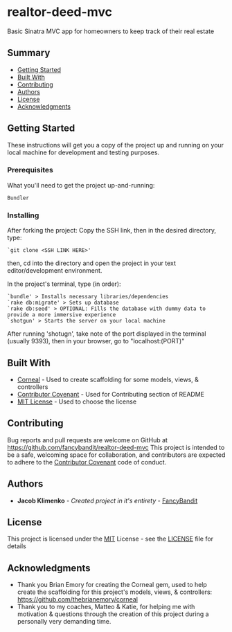 # realtor-deed-mvc
Basic Sinatra MVC app for homeowners to keep track of their real estate

## Summary

  - [Getting Started](#getting-started)
  - [Built With](#built-with)
  - [Contributing](#contributing)
  - [Authors](#authors)
  - [License](#license)
  - [Acknowledgments](#acknowledgments)

## Getting Started

These instructions will get you a copy of the project up and running on
your local machine for development and testing purposes.

### Prerequisites

What you'll need to get the project up-and-running:

    Bundler

### Installing

After forking the project:
Copy the SSH link, then in the desired directory, type:

    `git clone <SSH LINK HERE>'

then, cd into the directory and open the project in your text editor/development environment.

In the project's terminal, type (in order):

    `bundle' > Installs necessary libraries/dependencies
    `rake db:migrate' > Sets up database
    `rake db:seed' > OPTIONAL: Fills the database with dummy data to provide a more immersive experience
    `shotgun' > Starts the server on your local machine

After running 'shotugn', take note of the port displayed in the terminal (usually 9393), then in your browser, go to "localhost:(PORT)"

## Built With
  - [Corneal](https://github.com/thebrianemory/corneal) - Used to create scaffolding for some models, views, & controllers
  - [Contributor Covenant](https://www.contributor-covenant.org/) - Used
    for Contributing section of README
  - [MIT License](LICENSE) - Used to choose
    the license

## Contributing

Bug reports and pull requests are welcome on GitHub at https://github.com/fancybandit/realtor-deed-mvc This project is intended to be a safe, welcoming space for collaboration, and contributors are expected to adhere to the [Contributor Covenant](http://contributor-covenant.org) code of conduct.

## Authors

  - **Jacob Klimenko** - *Created project in it's entirety* -
    [FancyBandit](https://github.com/fancybandit)

## License

This project is licensed under the [MIT](LICENSE) License - see the [LICENSE](LICENSE) file for
details

## Acknowledgments

  - Thank you Brian Emory for creating the Corneal gem, used to help create the scaffolding for this project's models, views, & controllers: https://github.com/thebrianemory/corneal
  - Thank you to my coaches, Matteo & Katie, for helping me with motivation & questions through the creation of this project during a personally very demanding time.